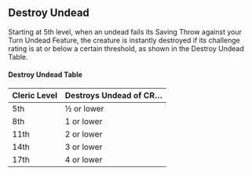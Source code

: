 ## Destroy Undead
Starting at 5th level, when an undead fails its Saving Throw against your Turn Undead Feature, the creature is instantly destroyed if its challenge rating is at or below a certain threshold, as shown in the Destroy Undead Table.

#### Destroy Undead Table
| Cleric Level | Destroys Undead of CR&hellip; |
|--------------|-------------------------------|
| 5th          | &frac12; or lower             |
| 8th          | 1 or lower                    |
| 11th         | 2 or lower                    |
| 14th         | 3 or lower                    |
| 17th         | 4 or lower                    |

<!--

-<< CHANGES >>-
- none

-<< TODO >>-
- none

-<< COMMENTARY >>-
- none

-->
